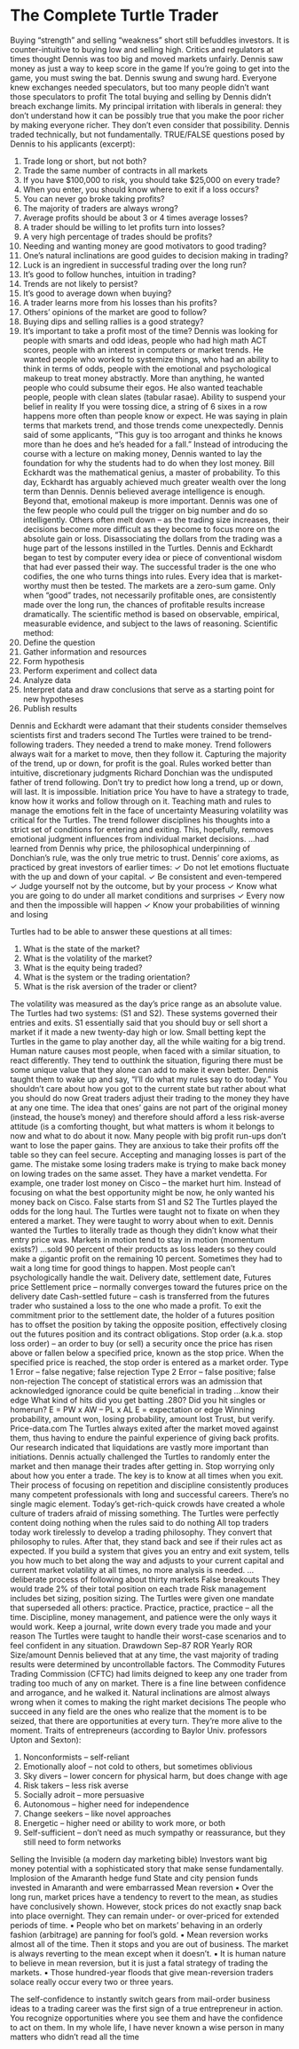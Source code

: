 # The Complete Turtle Trader

Buying “strength” and selling “weakness” short still befuddles investors. It is counter-intuitive to buying low and selling high.
Critics and regulators at times thought Dennis was too big and moved markets unfairly.
Dennis saw money as just a way to keep score in the game
If you’re going to get into the game, you must swing the bat. Dennis swung and swung hard.
Everyone knew exchanges needed speculators, but too many people didn’t want those speculators to profit
The total buying and selling by Dennis didn’t breach exchange limits.
My principal irritation with liberals in general: they don’t understand how it can be possibly true that you make the poor richer by making everyone richer. They don’t even consider that possibility.
Dennis traded technically, but not fundamentally.
TRUE/FALSE questions posed by Dennis to his applicants (excerpt):

1. Trade long or short, but not both?
2. Trade the same number of contracts in all markets
3. If you have $100,000 to risk, you should take $25,000 on every trade?
4. When you enter, you should know where to exit if a loss occurs?
5. You can never go broke taking profits?
6. The majority of traders are always wrong?
7. Average profits should be about 3 or 4 times average losses?
8. A trader should be willing to let profits turn into losses?
9. A very high percentage of trades should be profits?
10. Needing and wanting money are good motivators to good trading?
11. One’s natural inclinations are good guides to decision making in trading?
12. Luck is an ingredient in successful trading over the long run?
13. It’s good to follow hunches, intuition in trading?
14. Trends are not likely to persist?
15. It’s good to average down when buying?
16. A trader learns more from his losses than his profits?
17. Others’ opinions of the market are good to follow?
18. Buying dips and selling rallies is a good strategy?
19. It’s important to take a profit most of the time?
    Dennis was looking for people with smarts and odd ideas, people who had high math ACT scores, people with an interest in computers or market trends. He wanted people who worked to systemize things, who had an ability to think in terms of odds, people with the emotional and psychological makeup to treat money abstractly. More than anything, he wanted people who could subsume their egos. He also wanted teachable people, people with clean slates (tabular rasae).
    Ability to suspend your belief in reality
    If you were tossing dice, a string of 6 sixes in a row happens more often than people know or expect.
    He was saying in plain terms that markets trend, and those trends come unexpectedly.
    Dennis said of some applicants, “This guy is too arrogant and thinks he knows more than he does and he’s headed for a fall.”
    Instead of introducing the course with a lecture on making money, Dennis wanted to lay the foundation for why the students had to do when they lost money.
    Bill Eckhardt was the mathematical genius, a master of probability. To this day, Eckhardt has arguably achieved much greater wealth over the long term than Dennis.
    Dennis believed average intelligence is enough. Beyond that, emotional makeup is more important.
    Dennis was one of the few people who could pull the trigger on big number and do so intelligently. Others often melt down – as the trading size increases, their decisions become more difficult as they become to focus more on the absolute gain or loss. Disassociating the dollars from the trading was a huge part of the lessons instilled in the Turtles.
    Dennis and Eckhardt began to test by computer every idea or piece of conventional wisdom that had ever passed their way.
    The successful trader is the one who codifies, the one who turns things into rules. Every idea that is market-worthy must then be tested.
    The markets are a zero-sum game.
    Only when “good” trades, not necessarily profitable ones, are consistently made over the long run, the chances of profitable results increase dramatically.
    The scientific method is based on observable, empirical, measurable evidence, and subject to the laws of reasoning.
    Scientific method:
20. Define the question
21. Gather information and resources
22. Form hypothesis
23. Perform experiment and collect data
24. Analyze data
25. Interpret data and draw conclusions that serve as a starting point for new hypotheses
26. Publish results

Dennis and Eckhardt were adamant that their students consider themselves scientists first and traders second
The Turtles were trained to be trend-following traders. They needed a trend to make money. Trend followers always wait for a market to move, then they follow it. Capturing the majority of the trend, up or down, for profit is the goal.
Rules worked better than intuitive, discretionary judgments
Richard Donchian was the undisputed father of trend following.
Don’t try to predict how long a trend, up or down, will last. It is impossible.
Initiation price
You have to have a strategy to trade, know how it works and follow through on it.
Teaching math and rules to manage the emotions felt in the face of uncertainty
Measuring volatility was critical for the Turtles.
The trend follower disciplines his thoughts into a strict set of conditions for entering and exiting. This, hopefully, removes emotional judgment influences from individual market decisions.
…had learned from Dennis why price, the philosophical underpinning of Donchian’s rule, was the only true metric to trust.
Dennis’ core axioms, as practiced by great investors of earlier times:
✓ Do not let emotions fluctuate with the up and down of your capital.
✓ Be consistent and even-tempered
✓ Judge yourself not by the outcome, but by your process
✓ Know what you are going to do under all market conditions and surprises
✓ Every now and then the impossible will happen
✓ Know your probabilities of winning and losing

Turtles had to be able to answer these questions at all times:

1. What is the state of the market?
2. What is the volatility of the market?
3. What is the equity being traded?
4. What is the system or the trading orientation?
5. What is the risk aversion of the trader or client?

The volatility was measured as the day’s price range as an absolute value.
The Turtles had two systems: (S1 and S2). These systems governed their entries and exits. S1 essentially said that you should buy or sell short a market if it made a new twenty-day high or low.
Small betting kept the Turtles in the game to play another day, all the while waiting for a big trend.
Human nature causes most people, when faced with a similar situation, to react differently. They tend to outthink the situation, figuring there must be some unique value that they alone can add to make it even better.
Dennis taught them to wake up and say, “I’ll do what my rules say to do today.”
You shouldn’t care about how you got to the current state but rather about what you should do now
Great traders adjust their trading to the money they have at any one time.
The idea that ones’ gains are not part of the original money (instead, the house’s money) and therefore should afford a less risk-averse attitude (is a comforting thought, but what matters is whom it belongs to now and what to do about it now.
Many people with big profit run-ups don’t want to lose the paper gains. They are anxious to take their profits off the table so they can feel secure.
Accepting and managing losses is part of the game.
The mistake some losing traders make is trying to make back money on lowing trades on the same asset. They have a market vendetta. For example, one trader lost money on Cisco – the market hurt him. Instead of focusing on what the best opportunity might be now, he only wanted his money back on Cisco.
False starts from S1 and S2
The Turtles played the odds for the long haul.
The Turtles were taught not to fixate on when they entered a market. They were taught to worry about when to exit.
Dennis wanted the Turtles to literally trade as though they didn’t know what their entry price was.
Markets in motion tend to stay in motion (momentum exists?)
…sold 90 percent of their products as loss leaders so they could make a gigantic profit on the remaining 10 percent. Sometimes they had to wait a long time for good things to happen. Most people can’t psychologically handle the wait.
Delivery date, settlement date,
Futures price
Settlement price – normally converges toward the futures price on the delivery date
Cash-settled future – cash is transferred from the futures trader who sustained a loss to the one who made a profit.
To exit the commitment prior to the settlement date, the holder of a futures position has to offset the position by taking the opposite position, effectively closing out the futures position and its contract obligations.
Stop order (a.k.a. stop loss order) – an order to buy (or sell) a security once the price has risen above or fallen below a specified price, known as the stop price. When the specified price is reached, the stop order is entered as a market order.
Type 1 Error – false negative; false rejection
Type 2 Error – false positive; false non-rejection
The concept of statistical errors was an admission that acknowledged ignorance could be quite beneficial in trading
…know their edge
What kind of hits did you get batting .280? Did you hit singles or homerun?
E = PW x AW – PL x AL
E = expectation or edge
Winning probability, amount won, losing probability, amount lost
Trust, but verify.
Price-data.com
The Turtles always exited after the market moved against them, thus having to endure the painful experience of giving back profits.
Our research indicated that liquidations are vastly more important than initiations.
Dennis actually challenged the Turtles to randomly enter the market and then manage their trades after getting in.
Stop worrying only about how you enter a trade. The key is to know at all times when you exit.
Their process of focusing on repetition and discipline consistently produces many competent professionals with long and successful careers.
There’s no single magic element.
Today’s get-rich-quick crowds have created a whole culture of traders afraid of missing something.
The Turtles were perfectly content doing nothing when the rules said to do nothing
All top traders today work tirelessly to develop a trading philosophy. They convert that philosophy to rules. After that, they stand back and see if their rules act as expected. If you build a system that gives you an entry and exit system, tells you how much to bet along the way and adjusts to your current capital and current market volatility at all times, no more analysis is needed.
…deliberate process of following about thirty markets
False breakouts
They would trade 2% of their total position on each trade
Risk management includes bet sizing, position sizing.
The Turtles were given one mandate that superseded all others: practice.
Practice, practice, practice – all the time.
Discipline, money management, and patience were the only ways it would work.
Keep a journal, write down every trade you made and your reason
The Turtles were taught to handle their worst-case scenarios and to feel confident in any situation.
Drawdown
Sep-87
ROR
Yearly ROR
Size/amount
Dennis believed that at any time, the vast majority of trading results were determined by uncontrollable factors.
The Commodity Futures Trading Commission (CFTC) had limits deigned to keep any one trader from trading too much of any on market.
There is a fine line between confidence and arrogance, and he walked it.
Natural inclinations are almost always wrong when it comes to making the right market decisions
The people who succeed in any field are the ones who realize that the moment is to be seized, that there are opportunities at every turn. They’re more alive to the moment.
Traits of entrepreneurs (according to Baylor Univ. professors Upton and Sexton):

1. Nonconformists – self-reliant
2. Emotionally aloof – not cold to others, but sometimes oblivious
3. Sky divers – lower concern for physical harm, but does change with age
4. Risk takers – less risk averse
5. Socially adroit – more persuasive
6. Autonomous – higher need for independence
7. Change seekers – like novel approaches
8. Energetic – higher need or ability to work more, or both
9. Self-sufficient – don’t need as much sympathy or reassurance, but they still need to form networks

Selling the Invisible (a modern day marketing bible)
Investors want big money potential with a sophisticated story that make sense fundamentally.
Implosion of the Amaranth hedge fund
State and city pension funds invested in Amaranth and were embarrassed
Mean reversion
▪ Over the long run, market prices have a tendency to revert to the mean, as studies have conclusively shown. However, stock prices do not exactly snap back into place overnight. They can remain under- or over-priced for extended periods of time.
▪ People who bet on markets’ behaving in an orderly fashion (arbitrage) are panning for fool’s gold.
▪ Mean reversion works almost all of the time. Then it stops and you are out of business. The market is always reverting to the mean except when it doesn’t.
▪ It is human nature to believe in mean reversion, but it is just a fatal strategy of trading the markets.
▪ Those hundred-year floods that give mean-reversion traders solace really occur every two or three years.

The self-confidence to instantly switch gears from mail-order business ideas to a trading career was the first sign of a true entrepreneur in action.
You recognize opportunities where you see them and have the confidence to act on them.
In my whole life, I have never known a wise person in many matters who didn’t read all the time
